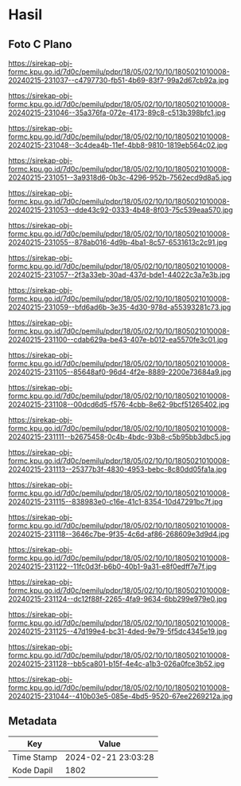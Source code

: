# Hasil

## Foto C Plano

https://sirekap-obj-formc.kpu.go.id/7d0c/pemilu/pdpr/18/05/02/10/10/1805021010008-20240215-231037--c4797730-fb51-4b69-83f7-99a2d67cb92a.jpg

https://sirekap-obj-formc.kpu.go.id/7d0c/pemilu/pdpr/18/05/02/10/10/1805021010008-20240215-231046--35a376fa-072e-4173-89c8-c513b398bfc1.jpg

https://sirekap-obj-formc.kpu.go.id/7d0c/pemilu/pdpr/18/05/02/10/10/1805021010008-20240215-231048--3c4dea4b-11ef-4bb8-9810-1819eb564c02.jpg

https://sirekap-obj-formc.kpu.go.id/7d0c/pemilu/pdpr/18/05/02/10/10/1805021010008-20240215-231051--3a9318d6-0b3c-4296-952b-7562ecd9d8a5.jpg

https://sirekap-obj-formc.kpu.go.id/7d0c/pemilu/pdpr/18/05/02/10/10/1805021010008-20240215-231053--dde43c92-0333-4b48-8f03-75c539eaa570.jpg

https://sirekap-obj-formc.kpu.go.id/7d0c/pemilu/pdpr/18/05/02/10/10/1805021010008-20240215-231055--878ab016-4d9b-4ba1-8c57-6531613c2c91.jpg

https://sirekap-obj-formc.kpu.go.id/7d0c/pemilu/pdpr/18/05/02/10/10/1805021010008-20240215-231057--2f3a33eb-30ad-437d-bde1-44022c3a7e3b.jpg

https://sirekap-obj-formc.kpu.go.id/7d0c/pemilu/pdpr/18/05/02/10/10/1805021010008-20240215-231059--bfd6ad6b-3e35-4d30-978d-a55393281c73.jpg

https://sirekap-obj-formc.kpu.go.id/7d0c/pemilu/pdpr/18/05/02/10/10/1805021010008-20240215-231100--cdab629a-be43-407e-b012-ea5570fe3c01.jpg

https://sirekap-obj-formc.kpu.go.id/7d0c/pemilu/pdpr/18/05/02/10/10/1805021010008-20240215-231105--85648af0-96d4-4f2e-8889-2200e73684a9.jpg

https://sirekap-obj-formc.kpu.go.id/7d0c/pemilu/pdpr/18/05/02/10/10/1805021010008-20240215-231108--00dcd6d5-f576-4cbb-8e62-9bcf51265402.jpg

https://sirekap-obj-formc.kpu.go.id/7d0c/pemilu/pdpr/18/05/02/10/10/1805021010008-20240215-231111--b2675458-0c4b-4bdc-93b8-c5b95bb3dbc5.jpg

https://sirekap-obj-formc.kpu.go.id/7d0c/pemilu/pdpr/18/05/02/10/10/1805021010008-20240215-231113--25377b3f-4830-4953-bebc-8c80dd05fa1a.jpg

https://sirekap-obj-formc.kpu.go.id/7d0c/pemilu/pdpr/18/05/02/10/10/1805021010008-20240215-231115--838983e0-c16e-41c1-8354-10d47291bc7f.jpg

https://sirekap-obj-formc.kpu.go.id/7d0c/pemilu/pdpr/18/05/02/10/10/1805021010008-20240215-231118--3646c7be-9f35-4c6d-af86-268609e3d9d4.jpg

https://sirekap-obj-formc.kpu.go.id/7d0c/pemilu/pdpr/18/05/02/10/10/1805021010008-20240215-231122--11fc0d3f-b6b0-40b1-9a31-e8f0edff7e7f.jpg

https://sirekap-obj-formc.kpu.go.id/7d0c/pemilu/pdpr/18/05/02/10/10/1805021010008-20240215-231124--dc12f88f-2265-4fa9-9634-6bb299e979e0.jpg

https://sirekap-obj-formc.kpu.go.id/7d0c/pemilu/pdpr/18/05/02/10/10/1805021010008-20240215-231125--47d199e4-bc31-4ded-9e79-5f5dc4345e19.jpg

https://sirekap-obj-formc.kpu.go.id/7d0c/pemilu/pdpr/18/05/02/10/10/1805021010008-20240215-231128--bb5ca801-b15f-4e4c-a1b3-026a0fce3b52.jpg

https://sirekap-obj-formc.kpu.go.id/7d0c/pemilu/pdpr/18/05/02/10/10/1805021010008-20240215-231044--410b03e5-085e-4bd5-9520-67ee2269212a.jpg


## Metadata

| Key        | Value               |
| ---------- | ------------------- |
| Time Stamp | 2024-02-21 23:03:28 |
| Kode Dapil | 1802                |



